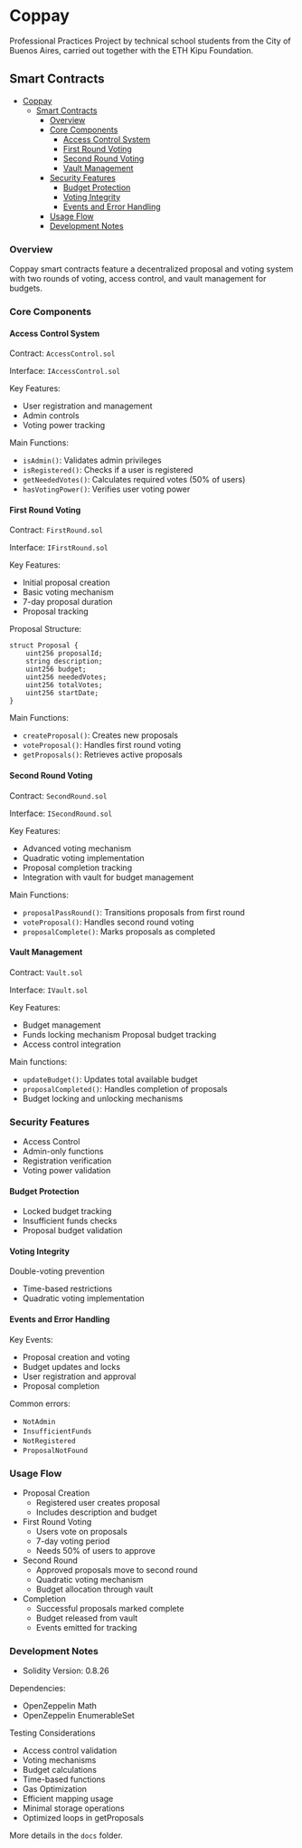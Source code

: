# Coppay

Professional Practices Project by technical school students from the City of Buenos Aires, carried out together with the ETH Kipu Foundation.

## Smart Contracts

- [Coppay](#coppay)
	- [Smart Contracts](#smart-contracts)
		- [Overview](#overview)
		- [Core Components](#core-components)
			- [Access Control System](#access-control-system)
			- [First Round Voting](#first-round-voting)
			- [Second Round Voting](#second-round-voting)
			- [Vault Management](#vault-management)
		- [Security Features](#security-features)
			- [Budget Protection](#budget-protection)
			- [Voting Integrity](#voting-integrity)
			- [Events and Error Handling](#events-and-error-handling)
		- [Usage Flow](#usage-flow)
		- [Development Notes](#development-notes)

### Overview

Coppay smart contracts feature a decentralized proposal and voting system with two rounds of voting, access control, and vault management for budgets.

### Core Components

#### Access Control System

Contract: `AccessControl.sol`

Interface: `IAccessControl.sol`

Key Features:

- User registration and management
- Admin controls
- Voting power tracking

Main Functions:

- `isAdmin()`: Validates admin privileges
- `isRegistered()`: Checks if a user is registered
- `getNeededVotes()`: Calculates required votes (50% of users)
- `hasVotingPower()`: Verifies user voting power

#### First Round Voting

Contract: `FirstRound.sol`

Interface: `IFirstRound.sol`

Key Features:
- Initial proposal creation
- Basic voting mechanism
- 7-day proposal duration
- Proposal tracking

Proposal Structure:

```solidity
struct Proposal {
    uint256 proposalId;
    string description;
    uint256 budget;
    uint256 neededVotes;
    uint256 totalVotes;
    uint256 startDate;
}
```

Main Functions:

- `createProposal()`: Creates new proposals
- `voteProposal()`: Handles first round voting
- `getProposals()`: Retrieves active proposals

#### Second Round Voting

Contract: `SecondRound.sol`

Interface: `ISecondRound.sol`

Key Features:

- Advanced voting mechanism
- Quadratic voting implementation
- Proposal completion tracking
- Integration with vault for budget management

Main Functions:

- `proposalPassRound()`: Transitions proposals from first round
- `voteProposal()`: Handles second round voting
- `proposalComplete()`: Marks proposals as completed

#### Vault Management

Contract: `Vault.sol`

Interface: `IVault.sol`

Key Features:

- Budget management
- Funds locking mechanism
Proposal budget tracking
- Access control integration

Main functions:

- `updateBudget()`: Updates total available budget
- `proposalCompleted()`: Handles completion of proposals
- Budget locking and unlocking mechanisms

### Security Features

- Access Control
- Admin-only functions
- Registration verification
- Voting power validation

#### Budget Protection

- Locked budget tracking
- Insufficient funds checks
- Proposal budget validation

#### Voting Integrity
Double-voting prevention
- Time-based restrictions
- Quadratic voting implementation

#### Events and Error Handling

Key Events:
- Proposal creation and voting
- Budget updates and locks
- User registration and approval
- Proposal completion

Common errors:

- `NotAdmin`
- `InsufficientFunds`
- `NotRegistered`
- `ProposalNotFound`

### Usage Flow

- Proposal Creation
  - Registered user creates proposal
  - Includes description and budget
- First Round Voting
  - Users vote on proposals
  - 7-day voting period
  - Needs 50% of users to approve
- Second Round
  - Approved proposals move to second round
  - Quadratic voting mechanism
  - Budget allocation through vault
- Completion
  - Successful proposals marked complete
  - Budget released from vault
  - Events emitted for tracking

### Development Notes

- Solidity Version: 0.8.26

Dependencies:
- OpenZeppelin Math
- OpenZeppelin EnumerableSet

Testing Considerations

- Access control validation
- Voting mechanisms
- Budget calculations
- Time-based functions
- Gas Optimization
- Efficient mapping usage
- Minimal storage operations
- Optimized loops in getProposals

More details in the `docs` folder.